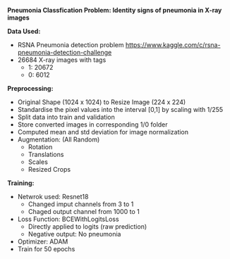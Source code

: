 **Pneumonia Classfication Problem: Identity signs of pneumonia in X-ray images**

**Data Used:**
 - RSNA Pneumonia detection problem https://www.kaggle.com/c/rsna-pneumonia-detection-challenge
 - 26684 X-ray images with tags
    - 1: 20672  
    - 0: 6012

**Preprocessing:**
 - Original Shape (1024 x 1024) to Resize Image (224 x 224)
 - Standardise the pixel values into the interval [0,1] by scaling with 1/255
 - Split data into train and validation
 - Store converted images in corresponding 1/0 folder
 - Computed mean and std deviation for image normalization
 - Augmentation: (All Random)
    - Rotation
    - Translations
    - Scales
    - Resized Crops

**Training:**
 - Netwrok used: Resnet18
   - Changed imput channels from 3 to 1
   - Chaged output channel from 1000 to 1
 - Loss Function: BCEWithLogitsLoss
   - Directly applied to logits (raw prediction)
   - Negative output: No pneumonia
 - Optimizer: ADAM
 - Train for 50 epochs
